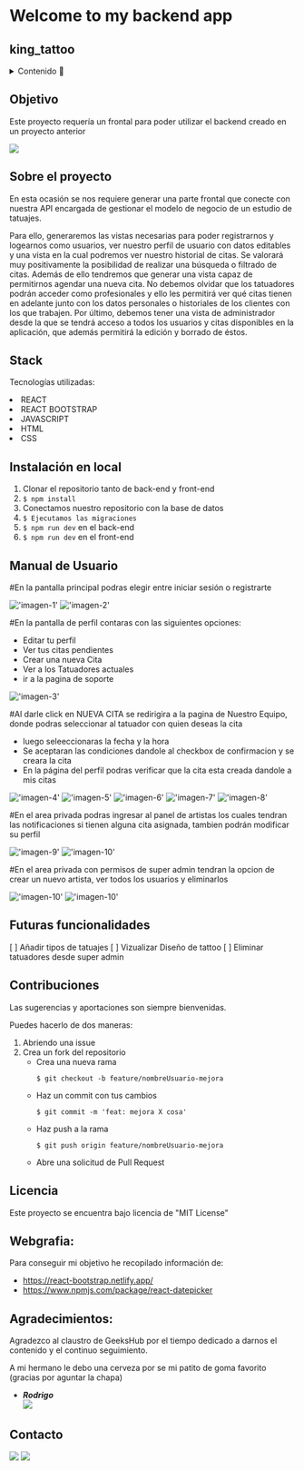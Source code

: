 # Welcome to my backend app

## king_tattoo



<details>
  <summary>Contenido 📝</summary>
  <ol>
    <li><a href="#objetivo">Objetivo</a></li>
    <li><a href="#sobre-el-proyecto">Sobre el proyecto</a></li>
    <li><a href="#stack">Stack</a></li>
    <li><a href="#instalación-en-local">Instalación</a></li>
    <li><a href="#endpoints">Manual de Uso</a></li>
    <li><a href="#futuras-funcionalidades">Futuras funcionalidades</a></li>
    <li><a href="#contribuciones">Contribuciones</a></li>
    <li><a href="#licencia">Licencia</a></li>
    <li><a href="#webgrafia">Webgrafia</a></li>
    <li><a href="#desarrollo">Desarrollo</a></li>
    <li><a href="#agradecimientos">Agradecimientos</a></li>
    <li><a href="#contacto">Contacto</a></li>
  </ol>
</details>

## Objetivo
Este proyecto requería un frontal para poder utilizar el backend creado en un proyecto anterior

<a href="https://github.com/ReynaldoMunozF/king_tattoo_backend" target="_blank"><img src="https://img.shields.io/badge/github-24292F?style=for-the-badge&logo=github&logoColor=green" target="_blank"></a> 


## Sobre el proyecto
En esta ocasión se nos requiere generar una parte frontal que conecte con
nuestra API encargada de gestionar el modelo de negocio de un estudio de tatuajes.

Para ello, generaremos las vistas necesarias para poder registrarnos y
logearnos como usuarios, ver nuestro perfil de usuario con datos editables y una
vista en la cual podremos ver nuestro historial de citas. Se valorará muy
positivamente la posibilidad de realizar una búsqueda o filtrado de citas.
Además de ello tendremos que generar una vista capaz de permitirnos
agendar una nueva cita.
No debemos olvidar que los tatuadores podrán acceder como profesionales y
ello les permitirá ver qué citas tienen en adelante junto con los datos personales o
historiales de los clientes con los que trabajen.
Por último, debemos tener una vista de administrador desde la que se tendrá
acceso a todos los usuarios y citas disponibles en la aplicación, que además
permitirá la edición y borrado de éstos.

## Stack
Tecnologías utilizadas:
<div >
<li>REACT</li>    
<li>REACT BOOTSTRAP</li>    
<li>JAVASCRIPT</li>    
<li>HTML</li>    
<li>CSS</li>    
 </div>



## Instalación en local
1. Clonar el repositorio tanto de back-end y front-end
2. ` $ npm install ` 
3. Conectamos nuestro repositorio con la base de datos 
4. ``` $ Ejecutamos las migraciones ``` 
5. ``` $ npm run dev ``` en el back-end
6. ``` $ npm run dev ``` en el front-end


## Manual de Usuario
#En la pantalla principal podras elegir entre iniciar sesión o registrarte

!['imagen-1'](./src/assets/img/readme/1.png)
!['imagen-2'](./src/assets/img/readme/2.png)

#En la pantalla de perfil contaras con las siguientes opciones:
* Editar tu perfil 
* Ver tus citas pendientes
* Crear una nueva Cita
* Ver a los Tatuadores actuales
* ir a la pagina de soporte 

!['imagen-3'](./src/assets/img/readme/3.png)

#Al darle click en NUEVA CITA se redirigira a la pagina de Nuestro Equipo, donde podras seleccionar al tatuador con quien deseas la cita 

* luego seleeccionaras la fecha y la hora 
* Se aceptaran las condiciones dandole al checkbox de confirmacion y se creara la cita 
* En la página del perfil podras verificar que la cita esta creada dandole a mis citas 

!['imagen-4'](./src/assets/img/readme/4.png)
!['imagen-5'](./src/assets/img/readme/5.png)
!['imagen-6'](./src/assets/img/readme/6.png)
!['imagen-7'](./src/assets/img/readme/7.png)
!['imagen-8'](./src/assets/img/readme/8.png)

#En el area privada podras ingresar al panel de artistas los cuales tendran las notificaciones si tienen alguna cita asignada, tambien podrán modificar su perfil

!['imagen-9'](./src/assets/img/readme/9.png)
!['imagen-10'](./src/assets/img/readme/10.png)

#En el area privada con permisos de super admin tendran la opcion de crear un nuevo artista, ver todos los usuarios y eliminarlos 

!['imagen-10'](./src/assets/img/readme/11.png)
!['imagen-10'](./src/assets/img/readme/12.png)



## Futuras funcionalidades
[ ] Añadir tipos de tatuajes 
[ ] Vizualizar Diseño de tattoo
[ ] Eliminar tatuadores desde super admin 
 

## Contribuciones
Las sugerencias y aportaciones son siempre bienvenidas.  

Puedes hacerlo de dos maneras:

1. Abriendo una issue
2. Crea un fork del repositorio
    - Crea una nueva rama  
        ```
        $ git checkout -b feature/nombreUsuario-mejora
        ```
    - Haz un commit con tus cambios 
        ```
        $ git commit -m 'feat: mejora X cosa'
        ```
    - Haz push a la rama 
        ```
        $ git push origin feature/nombreUsuario-mejora
        ```
    - Abre una solicitud de Pull Request

## Licencia
Este proyecto se encuentra bajo licencia de "MIT License"

## Webgrafia:
Para conseguir mi objetivo he recopilado información de:
- https://react-bootstrap.netlify.app/
- https://www.npmjs.com/package/react-datepicker


## Agradecimientos:

Agradezco al claustro de GeeksHub por el tiempo dedicado a darnos el contenido y el continuo seguimiento.


A mi hermano le debo una cerveza por se mi patito de goma favorito (gracias por aguntar la chapa)


- ***Rodrigo***  
<a href="https://github.com/el-ro" target="_blank"><img src="https://img.shields.io/badge/github-24292F?style=for-the-badge&logo=github&logoColor=green" target="_blank"></a> 

## Contacto
<a href = "mailto:reynaldo.munozf21@gmail.com"><img src="https://img.shields.io/badge/Gmail-C6362C?style=for-the-badge&logo=gmail&logoColor=white" target="_blank"></a>
<a href="www.linkedin.com/in/reynaldo-muñoz-flores" target="_blank"><img src="https://img.shields.io/badge/-LinkedIn-%230077B5?style=for-the-badge&logo=linkedin&logoColor=white" target="_blank"></a> 
</p>
